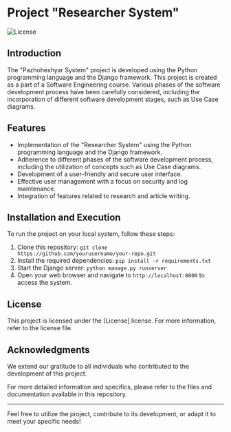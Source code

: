 # Project "Researcher System"

![License](https://img.shields.io/badge/License-[License]-brightgreen.svg)

## Introduction

The "Pazhoheshyar System" project is developed using the Python programming language and the Django framework. This project is created as a part of a Software Engineering course. Various phases of the software development process have been carefully considered, including the incorporation of different software development stages, such as Use Case diagrams.

## Features

- Implementation of the "Researcher System" using the Python programming language and the Django framework.
- Adherence to different phases of the software development process, including the utilization of concepts such as Use Case diagrams.
- Development of a user-friendly and secure user interface.
- Effective user management with a focus on security and log maintenance.
- Integration of features related to research and article writing.

## Installation and Execution

To run the project on your local system, follow these steps:

1. Clone this repository: `git clone https://github.com/yourusername/your-repo.git`
2. Install the required dependencies: `pip install -r requirements.txt`
3. Start the Django server: `python manage.py runserver`
4. Open your web browser and navigate to `http://localhost:8000` to access the system.

## License

This project is licensed under the [License] license. For more information, refer to the license file.

## Acknowledgments

We extend our gratitude to all individuals who contributed to the development of this project.

For more detailed information and specifics, please refer to the files and documentation available in this repository.

---

Feel free to utilize the project, contribute to its development, or adapt it to meet your specific needs!
